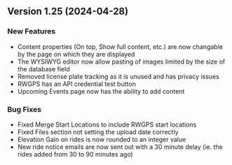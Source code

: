  ## Version 1.25 (2024-04-28)

 ### New Features
 - Content properties (On top, Show full content, etc.) are now changable by the page on which they are displayed
 - The WYSIWYG editor now allow pasting of images limited by the size of the database field
 - Removed license plate tracking as it is unused and has privacy issues
 - RWGPS has an API credential test button
 - Upcoming Events page now has the ability to add content

 ### Bug Fixes
 - Fixed Merge Start Locations to include RWGPS start locations
 - Fixed Files section not setting the upload date correctly
 - Elevation Gain on rides is now rounded to an integer value
 - New ride notice emails are now sent out with a 30 minute delay (ie. the rides added from 30 to 90 minutes ago)
